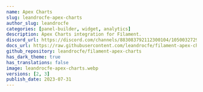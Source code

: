 ```yaml
---
name: Apex Charts
slug: leandrocfe-apex-charts
author_slug: leandrocfe
categories: [panel-builder, widget, analytics]
description: Apex Charts integration for Filament.
discord_url: https://discord.com/channels/883083792112300104/1050032729279967273 
docs_url: https://raw.githubusercontent.com/leandrocfe/filament-apex-charts/master/README.md
github_repository: leandrocfe/filament-apex-charts
has_dark_theme: true
has_translations: false
image: leandrocfe-apex-charts.webp
versions: [2, 3]
publish_date: 2023-07-31
---
```

